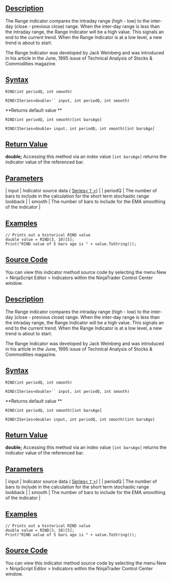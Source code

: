 ## [Description](https://developer.ninjatrader.com/docs/desktop/range_indicator_rind\#description)

The Range indicator compares the intraday range (high - low) to the inter-day (close - previous close) range. When the inter-day range is less than the intraday range, the Range Indicator will be a high value. This signals an end to the current trend. When the Range Indicator is at a low level, a new trend is about to start.

The Range Indicator was developed by Jack Weinberg and was introduced in his article in the June, 1995 issue of Technical Analysis of Stocks & Commodities magazine.

## [Syntax](https://developer.ninjatrader.com/docs/desktop/range_indicator_rind\#syntax)

`RIND(int periodQ, int smooth)`

```RIND(ISeries<double>`` input, int periodQ, int smooth)```

\*\*Returns default value \*\*

`RIND(int periodQ, int smooth)[int barsAgo]`

`RIND(ISeries<double> input, int periodQ, int smooth)[int barsAgo]`

## [Return Value](https://developer.ninjatrader.com/docs/desktop/range_indicator_rind\#return-value)

**double;** Accessing this method via an index value `[int barsAgo]` returns the indicator value of the referenced bar.

## [Parameters](https://developer.ninjatrader.com/docs/desktop/range_indicator_rind\#parameters)

| input | Indicator source data ( [Series< `T` >](https://developer.ninjatrader.com/docs/desktop/seriest)) |
| periodQ | The number of bars to include in the calculation for the short term stochastic range lookback |
| smooth | The number of bars to include for the EMA smoothing of the indicator |

## [Examples](https://developer.ninjatrader.com/docs/desktop/range_indicator_rind\#examples)

```jsx-150469391 csharp
// Prints out a historical RIND value
double value = RIND(3, 10)[5];
Print("RIND value of 5 bars ago is " + value.ToString());

```

## [Source Code](https://developer.ninjatrader.com/docs/desktop/range_indicator_rind\#source-code)

You can view this indicator method source code by selecting the menu New > NinjaScript Editor > Indicators within the NinjaTrader Control Center window.

## [Description](https://developer.ninjatrader.com/docs/desktop/range_indicator_rind\#description)

The Range indicator compares the intraday range (high - low) to the inter-day (close - previous close) range. When the inter-day range is less than the intraday range, the Range Indicator will be a high value. This signals an end to the current trend. When the Range Indicator is at a low level, a new trend is about to start.

The Range Indicator was developed by Jack Weinberg and was introduced in his article in the June, 1995 issue of Technical Analysis of Stocks & Commodities magazine.

## [Syntax](https://developer.ninjatrader.com/docs/desktop/range_indicator_rind\#syntax)

`RIND(int periodQ, int smooth)`

```RIND(ISeries<double>`` input, int periodQ, int smooth)```

\*\*Returns default value \*\*

`RIND(int periodQ, int smooth)[int barsAgo]`

`RIND(ISeries<double> input, int periodQ, int smooth)[int barsAgo]`

## [Return Value](https://developer.ninjatrader.com/docs/desktop/range_indicator_rind\#return-value)

**double;** Accessing this method via an index value `[int barsAgo]` returns the indicator value of the referenced bar.

## [Parameters](https://developer.ninjatrader.com/docs/desktop/range_indicator_rind\#parameters)

| input | Indicator source data ( [Series< `T` >](https://developer.ninjatrader.com/docs/desktop/seriest)) |
| periodQ | The number of bars to include in the calculation for the short term stochastic range lookback |
| smooth | The number of bars to include for the EMA smoothing of the indicator |

## [Examples](https://developer.ninjatrader.com/docs/desktop/range_indicator_rind\#examples)

```jsx-150469391 csharp
// Prints out a historical RIND value
double value = RIND(3, 10)[5];
Print("RIND value of 5 bars ago is " + value.ToString());

```

## [Source Code](https://developer.ninjatrader.com/docs/desktop/range_indicator_rind\#source-code)

You can view this indicator method source code by selecting the menu New > NinjaScript Editor > Indicators within the NinjaTrader Control Center window.